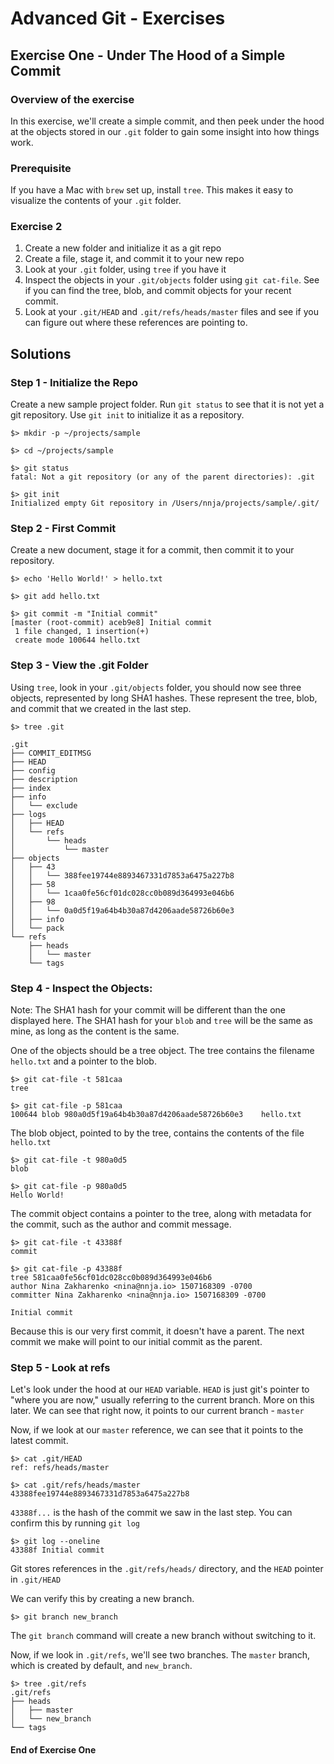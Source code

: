 # Advanced Git - Exercises
## Exercise One - Under The Hood of a Simple Commit

### Overview of the exercise
In this exercise, we'll create a simple commit, and then peek under the hood at the objects stored in our `.git` folder to gain some insight into how things work.

### Prerequisite
If you have a Mac with `brew` set up, install `tree`. This makes it easy to visualize the contents of your `.git` folder.

### Exercise 2
1. Create a new folder and initialize it as a git repo
2. Create a file, stage it, and commit it to your new repo
3. Look at your `.git` folder, using `tree` if you have it
4. Inspect the objects in your `.git/objects` folder using `git cat-file`. See if you can find the tree, blob, and commit objects for your recent commit.
5. Look at your `.git/HEAD` and `.git/refs/heads/master` files and see if you can figure out where these references are pointing to.

## Solutions

### Step 1 - Initialize the Repo
Create a new sample project folder. Run `git status` to see that it is not yet a git repository. Use `git init` to initialize it as a repository.

```
$> mkdir -p ~/projects/sample

$> cd ~/projects/sample

$> git status
fatal: Not a git repository (or any of the parent directories): .git

$> git init
Initialized empty Git repository in /Users/nnja/projects/sample/.git/
```

### Step 2 - First Commit
Create a new document, stage it for a commit, then commit it to your repository.

```
$> echo 'Hello World!' > hello.txt

$> git add hello.txt

$> git commit -m "Initial commit"
[master (root-commit) aceb9e8] Initial commit
 1 file changed, 1 insertion(+)
 create mode 100644 hello.txt
```

### Step 3 - View the .git Folder
Using `tree`, look in your `.git/objects` folder, you should now see three objects, represented by long SHA1 hashes. These represent the tree, blob, and commit that we created in the last step.

```
$> tree .git

.git
├── COMMIT_EDITMSG
├── HEAD
├── config
├── description
├── index
├── info
│   └── exclude
├── logs
│   ├── HEAD
│   └── refs
│       └── heads
│           └── master
├── objects
│   ├── 43
│   │   └── 388fee19744e8893467331d7853a6475a227b8
│   ├── 58
│   │   └── 1caa0fe56cf01dc028cc0b089d364993e046b6
│   ├── 98
│   │   └── 0a0d5f19a64b4b30a87d4206aade58726b60e3
│   ├── info
│   └── pack
└── refs
    ├── heads
    │   └── master
    └── tags
```

### Step 4 - Inspect the Objects:
Note: The SHA1 hash for your commit will be different than the one displayed here. The SHA1 hash for your `blob` and `tree` will be the same as mine, as long as the content is the same.

One of the objects should be a tree object. The tree contains the filename `hello.txt` and a pointer to the blob.

```
$> git cat-file -t 581caa
tree

$> git cat-file -p 581caa
100644 blob 980a0d5f19a64b4b30a87d4206aade58726b60e3	hello.txt
```

The blob object, pointed to by the tree, contains the contents of the file `hello.txt`

```
$> git cat-file -t 980a0d5
blob

$> git cat-file -p 980a0d5
Hello World!
```

The commit object contains a pointer to the tree, along with metadata for the commit, such as the author and commit message.

```
$> git cat-file -t 43388f
commit

$> git cat-file -p 43388f
tree 581caa0fe56cf01dc028cc0b089d364993e046b6
author Nina Zakharenko <nina@nnja.io> 1507168309 -0700
committer Nina Zakharenko <nina@nnja.io> 1507168309 -0700

Initial commit
```

Because this is our very first commit, it doesn't have a parent. The next commit we make will point to our initial commit as the parent. 

### Step 5 - Look at refs

Let's look under the hood at our `HEAD` variable. `HEAD` is just git's pointer to "where you are now," usually referring to the current branch. More on this later. We can see that right now, it points to our current branch - `master`

Now, if we look at our `master` reference, we can see that it points to the latest commit.

```
$> cat .git/HEAD
ref: refs/heads/master

$> cat .git/refs/heads/master
43388fee19744e8893467331d7853a6475a227b8
```
`43388f...` is the hash of the commit we saw in the last step. You can confirm this by running `git log`

```
$> git log --oneline
43388f Initial commit
```

Git stores references in the `.git/refs/heads/` directory, and the `HEAD` pointer in `.git/HEAD`

We can verify this by creating a new branch.

```
$> git branch new_branch
```

The `git branch` command will create a new branch without switching to it.

Now, if we look in `.git/refs`, we'll see two branches. The `master` branch, which is created by default, and `new_branch`.

```
$> tree .git/refs
.git/refs
├── heads
│   ├── master
│   └── new_branch
└── tags

```

#### End of Exercise One
